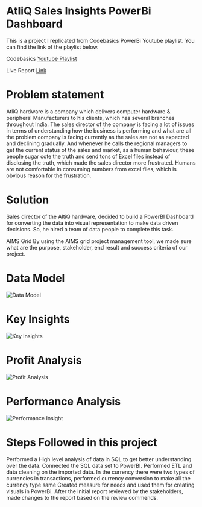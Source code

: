 
# AtliQ Sales Insights PowerBi Dashboard
This is a project I replicated from Codebasics PowerBi Youtube playlist. You can find the link of the playlist below.

Codebasics [Youtube Playlist](https://www.youtube.com/watch?v=hhZ62IlTxYs&list=PLeo1K3hjS3uva8pk1FI3iK9kCOKQdz1I9)

Live Report [Link](https://app.powerbi.com/view?r=eyJrIjoiNDliM2YyNmYtMjliZS00OTc3LWIzMGQtOGVmMmQzM2Q3YmY4IiwidCI6ImM2ZTU0OWIzLTVmNDUtNDAzMi1hYWU5LWQ0MjQ0ZGM1YjJjNCJ9)

# Problem statement
AtliQ hardware is a company which delivers computer hardware & peripheral Manufacturers to his clients, which has several branches throughout India. The sales director of the company is facing a lot of issues in terms of understanding how the business is performing and what are all the problem company is facing currently as the sales are not as expected and declining gradually. And whenever he calls the regional managers to get the current status of the sales and market, as a human behaviour, these people sugar cote the truth and send tons of Excel files instead of disclosing the truth, which made the sales director more frustrated. Humans are not comfortable in consuming numbers from excel files, which is obvious reason for the frustration.

# Solution
Sales director of the AltiQ hardware, decided to build a PowerBI Dashboard for converting the data into visual representation to make data driven decisions. So, he hired a team of data people to complete this task.

AIMS Grid
By using the AIMS grid project management tool, we made sure what are the purpose, stakeholder, end result and success criteria of our project.
# Data Model 
![Data Model](https://github.com/spriyankagirish/SalesInsight/assets/138349558/b691f6e0-d65e-4f61-b2e1-c33858a90007)
# Key Insights 
![Key Insights ](https://github.com/spriyankagirish/SalesInsight/assets/138349558/daca22b2-6b02-4ab8-b42b-7212b5b1c40d)
# Profit Analysis 
![Profit Analysis](https://github.com/spriyankagirish/SalesInsight/assets/138349558/66f7e497-bb06-4027-814d-0b8b6bab35f7)
# Performance Analysis 
![Performance Insight](https://github.com/spriyankagirish/SalesInsight/assets/138349558/0dd208a8-3a11-4408-aa3b-69e79a6a0203)

# Steps Followed in this project
Performed a High level analysis of data in SQL to get better understanding over the data.
Connected the SQL data set to PowerBI.
Performed ETL and data cleaning on the imported data.
In the currency there were two types of currencies in transactions, performed currency conversion to make all the currency type same
Created measure for needs and used them for creating visuals in PowerBi.
After the initial report reviewed by the stakeholders, made changes to the report based on the review commends.




